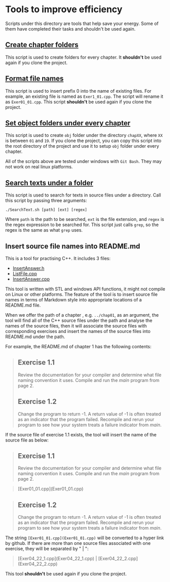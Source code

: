 # Tools to improve efficiency

Scripts under this directory are tools that help save your energy. Some of them have completed
their tasks and shouldn't be used again.

## [Create chapter folders](CreateAllChapters.sh)

This script is used to create folders for every chapter. It __shouldn't__ be used 
again if you clone the project.

## [Format file names](FormatFileName.sh)

This script is used to insert prefix 0 into the name of existing files. For example,
an existing file is named as `Exer1_01.cpp`. The script will rename it as `Exer01_01.cpp`.
This script __shouldn't__ be used again if you clone the project.

## [Set object folders under every chapter](SetUpObjectionFolder.sh)

This script is used to create `obj` folder under the directory `chapXX`, where `XX` is between
`01` and `19`. If you clone the project, you can copy this script into the root directory of the project
and use it to setup `obj` folder under every chapter.

All of the scripts above are tested under windows with `Git Bash`. They may not work on real linux
platforms.

## [Search texts under a folder](SearchText.sh)

This script is used to search for texts in source files under a directory.
Call this script by passing three arguments:
```
./SearchText.sh [path] [ext] [regex]
```

Where `path` is the path to be searched, `ext` is the file extension, and `regex` 
is the regex expression to be searched for. This script just calls `grep`, so the regex is the same
as what `grep` uses.

## Insert source file names into README.md

This is a tool for practising C++. It includes 3 files:

- [InsertAnswer.h](InsertAnswer.h) 
- [ListFile.cpp](ListFile.cpp) 
- [InsertAnswer.cpp](InsertAnswer.cpp)

This tool is written with STL and windows API functions, it might not compile on Linux or other
platforms. The feature of the tool is to insert source file names in terms of Markdown style into
appropriate locations of a README.md file.

When we offer the path of a chapter , e.g. `../chap01`, as an argument, the tool will find all
of the C++ source files under the path and analyse the names of the source files, 
then it will associate the source files with corresponding exercises and insert 
the names of the source files into README.md under the path.

For example, the README.md of chapter 1 has the following contents:

>## Exercise 1.1
> Review the documentation for your compiler and determine what file naming convention it uses. Compile and run the _main_ program from page 2.
>## Exercise 1.2
> Change the program to return -1. A return value of -1 is often treated as an indicator that the program failed. Recompile and rerun your program to see how your system treats a failure indicator from _main_.

If the source file of exercise 1.1 exists, the tool will insert the name of the source file as below:

>## Exercise 1.1
> Review the documentation for your compiler and determine what file naming convention it uses. Compile and run the _main_ program from page 2.

>\[Exer01_01.cpp\]\(Exer01_01.cpp\)

>## Exercise 1.2
> Change the program to return -1. A return value of -1 is often treated as an indicator that the program failed. Recompile and rerun your program to see how your system treats a failure indicator from _main_.

The string `[Exer01_01.cpp](Exer01_01.cpp)` will be converted to a hyper link by github.
If there are more than one source files associated with one exercise, they will be separated by " | ":

>\[Exer04_22_1.cpp\]\(Exer04_22_1.cpp\) | \[Exer04_22_2.cpp\]\(Exer04_22_2.cpp\)

This tool __shouldn't__ be used again if you clone the project.
